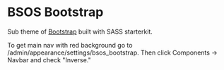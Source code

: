 # BSOS Bootstrap

Sub theme of [Bootstrap](https://www.drupal.org/project/bootstrap) built with SASS starterkit.

To get main nav with red background go to /admin/appearance/settings/bsos_bootstrap. Then click Components -> Navbar and check "Inverse."